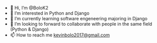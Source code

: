 - 👋 Hi, I’m @BoloK2
- 👀 I’m interested in Python and Django
- 🌱 I’m currently learning software engeneering majoring in Django
- 💞️ I’m looking to forward to collaborate with people in the same field (Python & Django)
- 📫 How to reach me kevinbolo2017@gmail.com

<!---
BoloK2/BoloK2 is a ✨ special ✨ repository because its `README.md` (this file) appears on your GitHub profile.
You can click the Preview link to take a look at your changes.
--->
